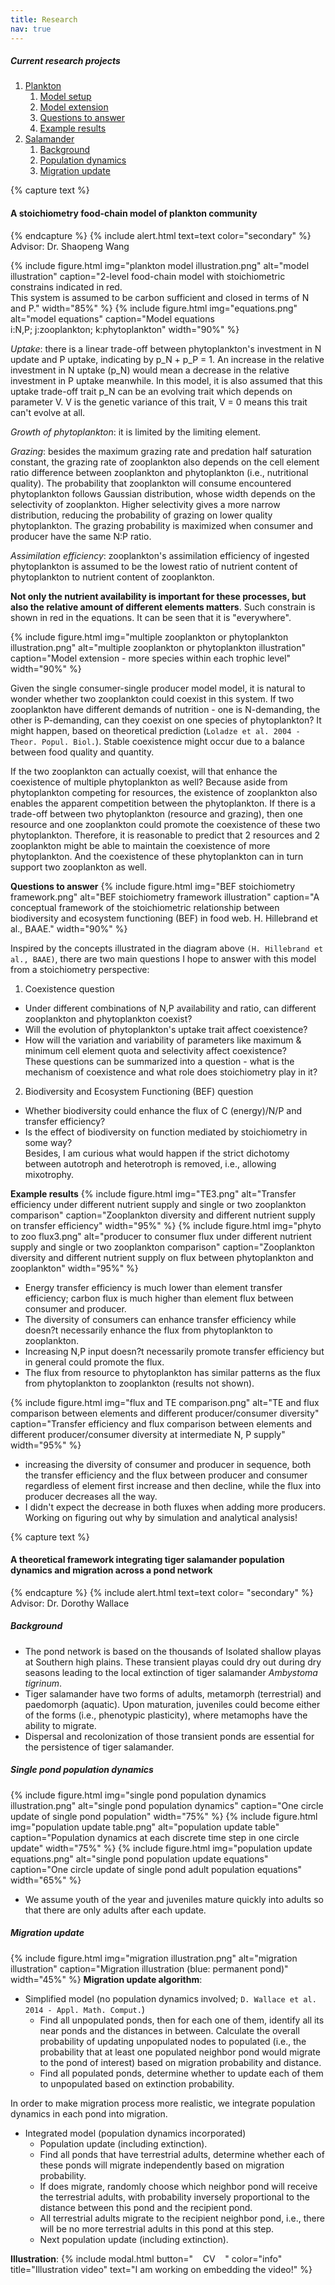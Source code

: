 ```yaml
---
title: Research
nav: true
---
```


##### Current research projects
1. [Plankton](#paragraph1)
    1. [Model setup](#subparagraph1)
    2. [Model extension](#subparagraph2)
    3. [Questions to answer](#subparagraph3)
    4. [Example results](#subparagraph4)
2. [Salamander](#paragraph2)
    1. [Background](#subparagraph2-1)
    2. [Population dynamics](#subparagraph2-2)
    3. [Migration update](#subparagraph2-3)

{% capture text %}
#### A stoichiometry food-chain model of plankton community <a name="paragraph1"></a>
{% endcapture %}
{% include alert.html text=text color="secondary" %}
Advisor: Dr. Shaopeng Wang

<a name="subparagraph1"></a>
{% include figure.html img="plankton model illustration.png" alt="model illustration" caption="2-level food-chain model with stoichiometric constrains indicated in red.<br/>This system is assumed to be carbon sufficient and closed in terms of N and P." width="85%" %}
{% include figure.html img="equations.png" alt="model equations" caption="Model equations<br/>i:N,P; j:zooplankton; k:phytoplankton" width="90%" %}

*Uptake*: there is a linear trade-off between phytoplankton's investment in N update and P uptake, indicating by p_N + p_P = 1. An increase in the relative investment in N uptake (p_N) would mean a decrease in the relative investment in P uptake meanwhile. In this model, it is also assumed that this uptake trade-off trait p_N can be an evolving trait which depends on parameter V. V is the genetic variance of this trait, V = 0 means this trait can't evolve at all. 

*Growth of phytoplankton*: it is limited by the limiting element. 

*Grazing*: besides the maximum grazing rate and predation half saturation constant, the grazing rate of zooplankton also depends on the cell element ratio difference between zooplankton and phytoplankton (i.e., nutritional quality). The probability that zooplankton will consume encountered phytoplankton follows Gaussian distribution, whose width depends on the selectivity of zooplankton. Higher selectivity gives a more narrow distribution, reducing the probability of grazing on lower quality phytoplankton. The grazing probability is maximized when consumer and producer have the same N:P ratio.

*Assimilation efficiency*: zooplankton's assimilation efficiency of ingested phytoplankton is assumed to be the lowest ratio of nutrient content of phytoplankton to nutrient content of zooplankton.

**Not only the nutrient availability is important for these processes, but also the relative amount of different elements matters**. Such constrain is shown in red in the equations. It can be seen that it is "everywhere".

<a name="subparagraph2"></a>
{% include figure.html img="multiple zooplankton or phytoplankton illustration.png" alt="multiple zooplankton or phytoplankton illustration" caption="Model extension - more species within each trophic level" width="90%" %}

Given the single consumer-single producer model model, it is natural to wonder whether two zooplankton could coexist in this system. If two zooplankton have different demands of nutrition - one is N-demanding, the other is P-demanding, can they coexist on one species of phytoplankton? It might happen, based on theoretical prediction (`Loladze et al. 2004 - Theor. Popul. Biol.`).  Stable coexistence might occur due to a balance between food quality and quantity.

If the two zooplankton can actually coexist, will that enhance the coexistence of multiple phytoplankton as well? Because aside from phytoplankton competing for resources, the existence of zooplankton also enables the apparent competition between the phytoplankton. If there is a trade-off between two phytoplankton (resource and grazing), then one resource and one zooplankton could promote the coexistence of these two phytoplankton. Therefore, it is reasonable to predict that 2 resources and 2 zooplankton might be able to maintain the coexistence of more phytoplankton. And the coexistence of these phytoplankton can in turn support two zooplankton as well.

**Questions to answer**<a name="subparagraph3"></a>
{% include figure.html img="BEF stoichiometry framework.png" alt="BEF stoichiometry framework illustration" caption="A conceptual framework of the stoichiometric relationship between biodiversity and ecosystem functioning (BEF) in food web. H. Hillebrand et al., BAAE." width="90%" %}


Inspired by the concepts illustrated in the diagram above ```(H. Hillebrand et al., BAAE)```, there are two main questions I hope to answer with this model from a stoichiometry perspective:
1. Coexistence question
 - Under different combinations of N,P availability and ratio, can different zooplankton and phytoplankton coexist?
 - Will the evolution of phytoplankton's uptake trait affect coexistence?
 - How will the variation and variability of parameters like maximum & minimum cell element quota and selectivity affect coexistence?<br/>
 These questions can be summarized into a question - what is the mechanism of coexistence and what role does stoichiometry play in it?

2. Biodiversity and Ecosystem Functioning (BEF) question
 - Whether biodiversity could enhance the flux of C (energy)/N/P and transfer efficiency?
 - Is the effect of biodiversity on function mediated by stoichiometry in some way?<br/>
 Besides, I am curious what would happen if the strict dichotomy between autotroph and heterotroph is removed, i.e., allowing mixotrophy.

**Example results**<a name="subparagraph4"></a>
{% include figure.html img="TE3.png" alt="Transfer efficiency under different nutrient supply and single or two zooplankton comparison" caption="Zooplankton diversity and different nutrient supply on transfer efficiency" width="95%" %}
{% include figure.html img="phyto to zoo flux3.png" alt="producer to consumer flux under different nutrient supply and single or two zooplankton comparison" caption="Zooplankton diversity and different nutrient supply on flux between phytoplankton and zooplankton" width="95%" %}

- Energy transfer efficiency is much lower than element transfer efficiency; carbon flux is much higher than element flux between consumer and producer.
- The diversity of consumers can enhance transfer efficiency while doesn?t necessarily enhance the flux from phytoplankton to zooplankton.
- Increasing N,P input doesn?t necessarily promote transfer efficiency but in general could promote the flux.
- The flux from resource to phytoplankton has similar patterns as the flux from phytoplankton to zooplankton (results not shown).

{% include figure.html img="flux and TE comparison.png" alt="TE and flux comparison between elements and different producer/consumer diversity" caption="Transfer efficiency and flux comparison between elements and different producer/consumer diversity at intermediate N, P supply" width="95%" %}

- increasing the diversity of consumer and producer in sequence, both the transfer efficiency and the flux between producer and consumer regardless of element first increase and then decline, while the flux into producer decreases all the way.
- I didn't expect the decrease in both fluxes when adding more producers. Working on figuring out why by simulation and analytical analysis!


{% capture text %}
#### A theoretical framework integrating tiger salamander population dynamics and migration across a pond network <br/> <a name="paragraph2"></a>
{% endcapture %}
{% include alert.html text=text color= "secondary" %}
Advisor: Dr. Dorothy Wallace

##### Background<a name="subparagraph2-1"></a>
- The pond network is based on the thousands of Isolated shallow playas at Southern high plains. These transient playas could dry out during dry seasons leading to the local extinction of tiger salamander *Ambystoma tigrinum*.
- Tiger salamander have two forms of adults, metamorph (terrestrial) and paedomorph (aquatic).  Upon maturation, juveniles could become either of the forms (i.e., phenotypic plasticity), where metamophs have the ability to migrate. 
- Dispersal and recolonization of those transient ponds are essential for the persistence of tiger salamander.

##### Single pond population dynamics<a name="subparagraph2-2"></a>
{% include figure.html img="single pond population dynamics illustration.png" alt="single pond population dynamics" caption="One circle update of single pond population" width="75%" %}
{% include figure.html img="population update table.png" alt="population update table" caption="Population dynamics at each discrete time step in one circle update" width="75%" %}
{% include figure.html img="population update equations.png" alt="single pond population update equations" caption="One circle update of single pond adult population equations" width="65%" %}

- We assume youth of the year and juveniles mature quickly into adults so that there are only adults after each update.  

##### Migration update<a name="subparagraph2-3"></a>
{% include figure.html img="migration illustration.png" alt="migration illustration" caption="Migration illustration (blue: permanent pond)" width="45%" %}
**Migration update algorithm**:
- Simplified model (no population dynamics involved; `D. Wallace et al. 2014 - Appl. Math. Comput.`)
	- Find all unpopulated ponds, then for each one of them, identify all its near ponds and the distances in between. Calculate the overall probability of updating unpopulated nodes to populated (i.e., the probability that at least one populated neighbor pond would migrate to the pond of interest) based on migration probability and distance.
	- Find all populated ponds, determine whether to update each of them to unpopulated based on extinction probability.

In order to make migration process more realistic, we integrate population dynamics in each pond into migration.
- Integrated model (population dynamics incorporated)
	- Population update (including extinction).
	- Find all ponds that have terrestrial adults, determine whether each of these ponds will migrate independently based on migration probability.
	- If does migrate, randomly choose which neighbor pond will receive the terrestrial adults, with probability inversely proportional to the distance between this pond and the recipient pond.
	- All terrestrial adults migrate to the recipient neighbor pond, i.e., there will be no more terrestrial adults in this pond at this step. 
	- Next population update (including extinction).
   
**Illustration**:
{% include modal.html button="&nbsp; &nbsp; CV &nbsp; &nbsp;" color="info" title="Illustration video" text="I am working on embedding the video!" %}
<!--
continuous model:
equilibrium has feasibility? 
the time taken to become equilibrium, if too long might cause to extinction, allee effect
-->


